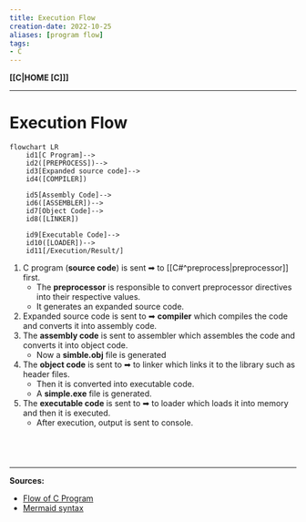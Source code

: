 ```yaml
---
title: Execution Flow
creation-date: 2022-10-25
aliases: [program flow]
tags:
- C
---
```

**[[C|HOME [C]]]**

---

# Execution Flow

```mermaid
flowchart LR
	id1[C Program]-->
	id2([PREPROCESS])-->
	id3[Expanded source code]-->
	id4([COMPILER])

	id5[Assembly Code]-->
	id6([ASSEMBLER])-->
	id7[Object Code]-->
	id8([LINKER])

	id9[Executable Code]-->
	id10([LOADER])-->
	id11[/Execution/Result/]
```

1. C program (**source code**) is sent ➡  to [[C#^preprocess|preprocessor]] first.
	- The **preprocessor** is responsible to convert preprocessor directives into their respective values.
	- It generates an expanded source code.
2. Expanded source code is sent to ➡ **compiler** which compiles the code and converts it into assembly code.
3. The **assembly code** is sent to assembler which assembles the code and converts it into object code.
	- Now a **simble.obj** file is generated
4. The **object code** is sent to ➡ to linker which links it to the library such as header files.
	- Then it is converted into executable code.
	- A **simple.exe** file is generated.
5. The **executable code** is sent to ➡ to loader which loads it into memory and then it is executed.
	- After execution, output is sent to console.

# 

<br>

---
**Sources:**
- [Flow of C Program](https://www.javatpoint.com/flow-of-c-program)
- [Mermaid syntax](https://mermaid-js.github.io/mermaid/#/flowchart?id=flowchart-orientation)
